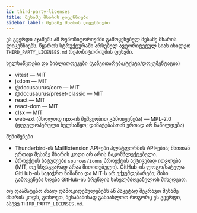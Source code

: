 ```yaml
---
id: third-party-licenses
title: მესამე მხარის ლიცენზიები
sidebar_label: მესამე მხარის ლიცენზიები
---
```


ეს გვერდი აჯამებს ამ რეპოზიტორიუმში გამოყენებულ მესამე მხარის ლიცენზიებს. წყაროს
სტრუქტურაში არსებულ ავტორიტეტულ სიას იხილეთ `THIRD_PARTY_LICENSES.md` რეპოზიტორიუმის
ფესვში.

ხელსაწყოები და ბიბლიოთეკები (განვითარება/ტესტი/დოკუმენტაცია)

- vitest — MIT
- jsdom — MIT
- @docusaurus/core — MIT
- @docusaurus/preset-classic — MIT
- react — MIT
- react-dom — MIT
- clsx — MIT
- web‑ext (მხოლოდ npx-ის მეშვეობით გამოიყენება) — MPL‑2.0 (დეველოპერული ხელსაწყო; დამატებასთან ერთად არ ნაწილდება)

შენიშვნები

- Thunderbird-ის MailExtension API-ები პლატფორმის API-ებია; მათთან ერთად მესამე მხარის კოდი არ არის ჩაკომპლექტებული.
- პროექტის ხატულები `sources/icons` პროექტის აქტივებად ითვლება (MIT, თუ სხვაგვარად არაა მითითებული). GitHub-ის ლოგო/ხატულა GitHub-ის სავაჭრო ნიშანია და MIT-ს არ ექვემდებარება; მისი გამოყენება ხდება GitHub-ის ბრენდის სახელმძღვანელოს მიხედვით.

თუ დაამატებთ ახალ დამოკიდებულებებს ან პაკეტად შეკრავთ მესამე მხარის კოდს, გთხოვთ,
შესაბამისად განაახლოთ როგორც ეს გვერდი, ასევე `THIRD_PARTY_LICENSES.md`.
